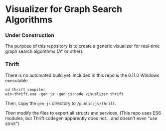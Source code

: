 # Visualizer for Graph Search Algorithms

### Under Construction

The purpose of this repository is to create a generic visualizer for real-time graph search algorithms (A* or other).

### Thrift

There is no automated build yet. Included in this repo is the 0.11.0 Windows executable.

```
cd thrift_compiler
win-thrift.exe -gen js -gen js:node visualizer.thrift
```

Then, copy the `gen-js` directory to `/public/js/thrift`.

*Then* modify the files to export all structs and services. (This repo uses ES6 modules, but Thrift codegen apparently does not... and doesn't even "use strict")